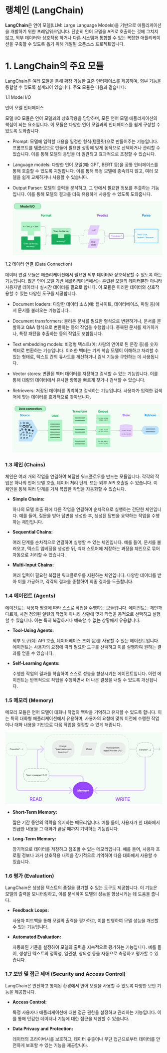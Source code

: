 # 랭체인 (LangChain)

**LangChain**은 언어 모델(LLM: Large Language Models)을 기반으로 애플리케이션을 개발하기 위한 프레임워크입니다. 단순히 언어 모델을 API로 호출하는 것에 그치지 않고, 외부 데이터와 상호작용 하거나 다른 시스템과 통합할 수 있는 복잡한 애플리케이션을 구축할 수 있도록 돕기 위해 개발된 오픈소스 프로젝트입니다.

# 1. LangChain의 주요 모듈

LangChain은 여러 모듈을 통해 확장 가능한 표준 인터페이스를 제공하며, 외부 기능을 통합할 수 있도록 설계되어 있습니다. 주요 모듈은 다음과 같습니다:

1.1 Model I/O

언어 모델 인터페이스

모델 I/O 모듈은 언어 모델과의 상호작용을 담당하며, 모든 언어 모델 애플리케이션의 핵심이 되는 요소입니다. 이 모듈은 다양한 언어 모델과의 인터페이스를 쉽게 구성할 수 있도록 도와줍니다.

- Prompt: 모델에 입력할 내용을 일정한 형식(템플릿)으로 만들어주는 기능입니다. 프롬프트를 템플릿으로 만들어 필요한 상황에 맞게 동적으로 선택하거나 관리할 수 있습니다. 이를 통해 모델의 응답을 더 일관되고 효과적으로 조정할 수 있습니다.
- Language models: 다양한 언어 모델(예: GPT, BERT 등)을 공통 인터페이스를 통해 호출할 수 있도록 지원합니다. 이를 통해 특정 모델에 종속되지 않고, 여러 모델을 쉽게 교체하거나 사용할 수 있습니다.
- Output Parser: 모델의 출력을 분석하고, 그 안에서 필요한 정보를 추출하는 기능입니다. 이를 통해 모델의 결과를 더욱 유용하게 사용할 수 있도록 도와줍니다.
    
    ![img1.daumcdn.png](fig/lang1.png)
    

1.2 데이터 연결 (Data Connection)

데이터 연결 모듈은 애플리케이션에서 필요한 외부 데이터와 상호작용할 수 있도록 하는 기능입니다. 많은 언어 모델 기반 애플리케이션에서는 훈련된 모델의 데이터뿐만 아니라 사용자별 데이터나 실시간 데이터를 필요로 합니다. 이 모듈은 이러한 데이터와 상호작용할 수 있는 다양한 도구를 제공합니다.

- Document loaders: 다양한 데이터 소스(예: 웹사이트, 데이터베이스, 파일 등)에서 문서를 불러오는 기능입니다.
- Document transformers: 불러온 문서를 필요한 형식으로 변환하거나, 문서를 분할하고 Q&A 형식으로 변환하는 등의 작업을 수행합니다. 중복된 문서를 제거하거나, 특정 패턴을 추출하는 등의 작업도 포함됩니다.
- Text embedding models: 비정형 텍스트(예: 사람의 언어로 된 문장 등)를 숫자 벡터로 변환하는 기능입니다. 이러한 벡터는 기계 학습 모델이 이해하고 처리할 수 있는 형태로, 텍스트 간의 유사도를 계산하거나 검색 기능을 구현하는 데 사용됩니다.
- Vector stores: 변환된 벡터 데이터를 저장하고 검색할 수 있는 기능입니다. 이를 통해 대량의 데이터에서 유사한 항목을 빠르게 찾거나 검색할 수 있습니다.
- Retrievers: 저장된 데이터를 쿼리하고 검색하는 기능입니다. 사용자가 입력한 검색어에 맞는 데이터를 효과적으로 찾아냅니다.
    
    ![img1.daumcdn.png](fig/lang2.png)
    

### 1.3 체인 (Chains)

체인은 여러 개의 작업을 연결하여 복잡한 워크플로우를 만드는 모듈입니다. 각각의 작업은 하나의 언어 모델 호출, 데이터 처리 단계, 또는 외부 API 호출일 수 있습니다. 이 체인을 통해 여러 단계를 거쳐 복잡한 작업을 자동화할 수 있습니다.

- **Simple Chains:**
    
    하나의 모델 호출 뒤에 다른 작업을 연결하여 순차적으로 실행하는 간단한 체인입니다. 예를 들어, 질문을 받아 답변을 생성한 후, 생성된 답변을 요약하는 작업을 수행하는 체인입니다.
    
- **Sequential Chains:**
    
    여러 단계를 순차적으로 연결하여 실행할 수 있는 체인입니다. 예를 들어, 문서를 불러오고, 텍스트 임베딩을 생성한 뒤, 벡터 스토어에 저장하는 과정을 체인으로 묶어 자동으로 처리할 수 있습니다.
    
- **Multi-Input Chains:**
    
    여러 입력이 필요한 복잡한 워크플로우를 지원하는 체인입니다. 다양한 데이터를 받아 이를 가공하고, 각각의 결과를 종합하여 최종 결과를 도출합니다.
    

### 1.4 에이전트 (Agents)

에이전트는 사용자 명령에 따라 스스로 작업을 수행하는 모듈입니다. 에이전트는 체인과 다르게, 사전 정의된 일련의 작업이 아니라 상황에 맞게 작업을 동적으로 선택하고 실행할 수 있습니다. 이는 특히 복잡하거나 예측할 수 없는 상황에서 유용합니다.

- **Tool-Using Agents:**
    
    외부 도구(예: API 호출, 데이터베이스 조회 등)를 사용할 수 있는 에이전트입니다. 에이전트는 사용자의 요청에 따라 필요한 도구를 선택하고 이를 실행하여 원하는 결과를 얻을 수 있습니다.
    
- **Self-Learning Agents:**
    
    수행한 작업의 결과를 학습하여 스스로 성능을 향상시키는 에이전트입니다. 이런 에이전트는 반복적으로 작업을 수행하면서 더 나은 결정을 내릴 수 있도록 개선됩니다.
    

### 1.5 메모리 (Memory)

메모리 모듈은 언어 모델이 대화나 작업의 맥락을 기억하고 유지할 수 있도록 합니다. 이는 특히 대화형 애플리케이션에서 유용하며, 사용자의 요청에 맞춰 이전에 수행한 작업이나 대화 내용을 기반으로 다음 작업을 결정할 수 있게 해줍니다.

![img1.daumcdn.png](fig/lang3.png)

- **Short-Term Memory:**
    
    짧은 기간 동안의 맥락을 유지하는 메모리입니다. 예를 들어, 사용자가 한 대화에서 언급한 내용을 그 대화가 끝날 때까지 기억하는 기능입니다.
    
- **Long-Term Memory:**
    
    장기적으로 데이터를 저장하고 참조할 수 있는 메모리입니다. 예를 들어, 사용자 프로필 정보나 과거 상호작용 내역을 장기적으로 기억하여 다음 대화에서 사용할 수 있습니다.
    

### 1.6 평가 (Evaluation)

LangChain은 생성된 텍스트의 품질을 평가할 수 있는 도구도 제공합니다. 이 기능은 모델의 출력을 모니터링하고, 이를 분석하여 모델의 성능을 향상시키는 데 도움을 줍니다.

- **Feedback Loops:**
    
    사용자 피드백을 통해 모델의 출력을 평가하고, 이를 반영하여 모델 성능을 개선할 수 있는 기능입니다.
    
- **Automated Evaluation:**
    
    자동화된 기준을 설정하여 모델의 출력을 지속적으로 평가하는 기능입니다. 예를 들어, 생성된 텍스트의 정확성, 일관성, 창의성 등을 자동으로 측정하고 평가할 수 있습니다.
    

### 1.7 보안 및 접근 제어 (Security and Access Control)

LangChain은 안전하고 통제된 환경에서 언어 모델을 사용할 수 있도록 다양한 보안 기능을 제공합니다.

- **Access Control:**
    
    특정 사용자나 애플리케이션에 대한 접근 권한을 설정하고 관리하는 기능입니다. 이를 통해 민감한 데이터나 기능에 대한 접근을 제한할 수 있습니다.
    
- **Data Privacy and Protection:**
    
    데이터의 프라이버시를 보호하고, 데이터 유출이나 무단 접근으로부터 데이터를 안전하게 보호할 수 있는 기능을 제공합니다.